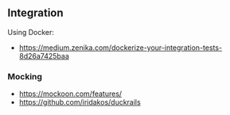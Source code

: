 ## Integration

Using Docker:

- https://medium.zenika.com/dockerize-your-integration-tests-8d26a7425baa

### Mocking

- https://mockoon.com/features/
- https://github.com/iridakos/duckrails